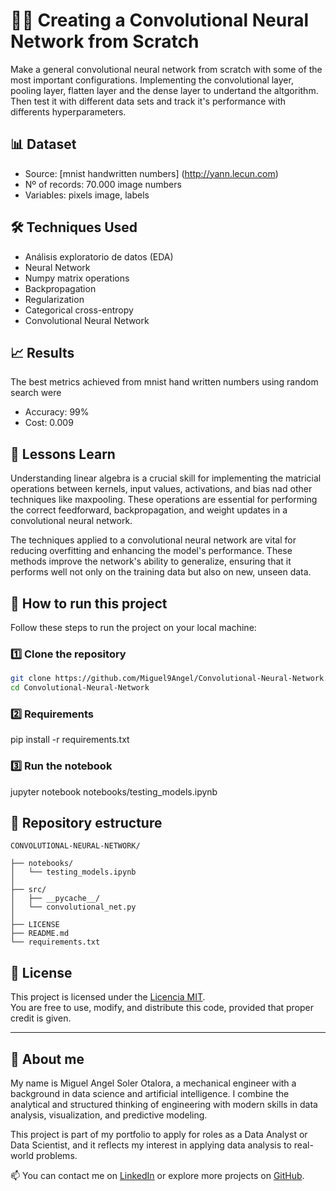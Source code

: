 # 🦾🤖 Creating a Convolutional Neural Network from Scratch

Make a general convolutional neural network from scratch with some of the most important configurations. Implementing the convolutional layer, pooling layer, flatten layer and the dense layer to undertand the altgorithm. Then test it with different data sets and track it's performance with differents hyperparameters.

## 📊 Dataset

- Source: [mnist handwritten numbers] (http://yann.lecun.com)
- Nº of records: 70.000 image numbers
- Variables: pixels image, labels

## 🛠️ Techniques Used

- Análisis exploratorio de datos (EDA)
- Neural Network
- Numpy matrix operations
- Backpropagation
- Regularization
- Categorical cross-entropy
- Convolutional Neural Network

## 📈 Results

The best metrics achieved from mnist hand written numbers using random search were
- Accuracy: 99%
- Cost: 0.009


## 🧠 Lessons Learn

Understanding linear algebra is a crucial skill for implementing the matricial operations between kernels, input values, activations, and bias nad other techniques like maxpooling. These operations are essential for performing the correct feedforward, backpropagation, and weight updates in a convolutional neural network.

The techniques applied to a convolutional neural network are vital for reducing overfitting and enhancing the model's performance. These methods improve the network's ability to generalize, ensuring that it performs well not only on the training data but also on new, unseen data.

## 🚀 How to run this project

Follow these steps to run the project on your local machine:

### 1️⃣ Clone the repository
```bash
git clone https://github.com/Miguel9Angel/Convolutional-Neural-Network.git
cd Convolutional-Neural-Network
```

### 2️⃣ Requirements
pip install -r requirements.txt

### 3️⃣ Run the notebook
jupyter notebook notebooks/testing_models.ipynb

## 📁 Repository estructure
```
CONVOLUTIONAL-NEURAL-NETWORK/

├── notebooks/
│   └── testing_models.ipynb
│
├── src/
│   ├── __pycache__/
│   └── convolutional_net.py
│
├── LICENSE
├── README.md
└── requirements.txt
```
## 📜 License

This project is licensed under the [Licencia MIT](./LICENSE).  
You are free to use, modify, and distribute this code, provided that proper credit is given.

--------------------------------------------------------------------------------------

## 🙋 About me

My name is Miguel Angel Soler Otalora, a mechanical engineer with a background in data science and artificial intelligence. I combine the analytical and structured thinking of engineering with modern skills in data analysis, visualization, and predictive modeling.

This project is part of my portfolio to apply for roles as a Data Analyst or Data Scientist, and it reflects my interest in applying data analysis to real-world problems.

📫 You can contact me on [LinkedIn](https://linkedin.com/in/miguel-soler-ml) or explore more projects on [GitHub](https://github.com/Miguel9Angel).
